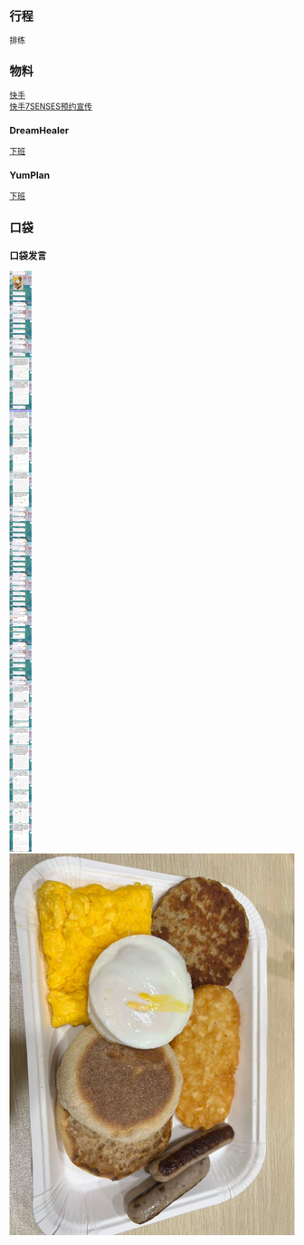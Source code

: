 ## 行程
排练

## 物料
[快手](https://www.kuaishou.com/short-video/3xi2qrj7f4qjtxs?authorId=3xhtrjypifamgpy&streamSource=profile&area=profilexxnull)<br>
[快手7SENSES预约宣传](https://weibo.com/6775438320/L9ngGdned)<br>
### DreamHealer
[下班](https://weibo.com/6375088879/L9lRYF0Iw)<br>
### YumPlan
[下班](https://weibo.com/7335378002/L9lQA5pxa)<br>
## 口袋
### 口袋发言
![口袋发言](./pocket48/imgs/messages1.jpeg)<br>
![口袋发言](./pocket48/imgs/P1.jpeg)<br>

